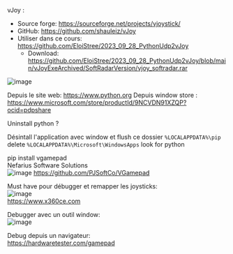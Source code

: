 
vJoy : 
- Source forge: https://sourceforge.net/projects/vjoystick/
- GitHub: https://github.com/shauleiz/vJoy
- Utiliser dans ce cours: https://github.com/EloiStree/2023_09_28_PythonUdp2vJoy
  - Download: https://github.com/EloiStree/2023_09_28_PythonUdp2vJoy/blob/main/vJoyExeArchived/SoftRadarVersion/vjoy_softradar.rar
 
![image](https://github.com/EloiStree/2023_11_30_HelloGirleekQARC/assets/20149493/f62b6265-c334-4953-8364-fc715f10c047)


Depuis le site web: https://www.python.org
Depuis window store : https://www.microsoft.com/store/productId/9NCVDN91XZQP?ocid=pdpshare


Uninstall python ?

Désintall l'application avec window et flush ce dossier
`%LOCALAPPDATA%\pip` delete
`%LOCALAPPDATA%\Microsoft\WindowsApps` look for python 


pip install vgamepad    
Nefarius Software Solutions  
![image](https://github.com/EloiStree/2023_11_30_HelloGirleekQARC/assets/20149493/0d717da7-a138-404e-bba5-ea7238d65e54)
https://github.com/PJSoftCo/VGamepad



Must have pour débugger et remapper les joysticks:    
![image](https://github.com/EloiStree/2023_11_30_HelloGirleekQARC/assets/20149493/bd6f5e4a-de1d-4c02-92d6-1eb120c2142b)  
https://www.x360ce.com    


Debugger avec un outil window:  
![image](https://github.com/EloiStree/2023_11_30_HelloGirleekQARC/assets/20149493/3af4dfc9-e586-4870-a110-7d18579d8016)  


Debug depuis un navigateur:  
https://hardwaretester.com/gamepad    
